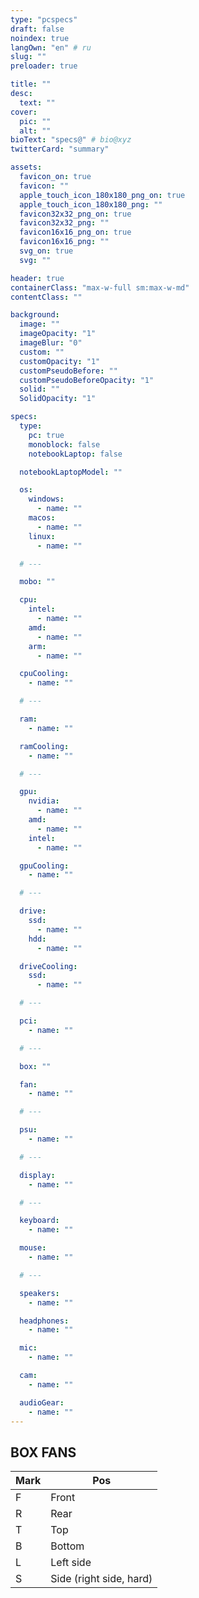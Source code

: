```yaml
---
type: "pcspecs"
draft: false
noindex: true
langOwn: "en" # ru
slug: ""
preloader: true

title: ""
desc:
  text: ""
cover:
  pic: ""
  alt: ""
bioText: "specs@" # bio@xyz
twitterCard: "summary"

assets:
  favicon_on: true
  favicon: ""
  apple_touch_icon_180x180_png_on: true
  apple_touch_icon_180x180_png: ""
  favicon32x32_png_on: true
  favicon32x32_png: ""
  favicon16x16_png_on: true
  favicon16x16_png: ""
  svg_on: true
  svg: ""

header: true
containerClass: "max-w-full sm:max-w-md"
contentClass: ""

background:
  image: ""
  imageOpacity: "1"
  imageBlur: "0"
  custom: ""
  customOpacity: "1"
  customPseudoBefore: ""
  customPseudoBeforeOpacity: "1"
  solid: ""
  SolidOpacity: "1"

specs:
  type:
    pc: true
    monoblock: false
    notebookLaptop: false

  notebookLaptopModel: ""

  os:
    windows:
      - name: ""
    macos:
      - name: ""
    linux:
      - name: ""

  # ---

  mobo: ""

  cpu:
    intel:
      - name: ""
    amd:
      - name: ""
    arm:
      - name: ""

  cpuCooling:
    - name: ""

  # ---

  ram:
    - name: ""

  ramCooling:
    - name: ""

  # ---

  gpu:
    nvidia:
      - name: ""
    amd:
      - name: ""
    intel:
      - name: ""

  gpuCooling:
    - name: ""

  # ---

  drive:
    ssd:
      - name: ""
    hdd:
      - name: ""

  driveCooling:
    ssd:
      - name: ""

  # ---

  pci:
    - name: ""

  # ---

  box: ""

  fan:
    - name: ""

  # ---

  psu:
    - name: ""

  # ---

  display:
    - name: ""

  # ---

  keyboard:
    - name: ""

  mouse:
    - name: ""

  # ---

  speakers:
    - name: ""

  headphones:
    - name: ""

  mic:
    - name: ""

  cam:
    - name: ""

  audioGear:
    - name: ""
---
```


## BOX FANS

| Mark | Pos                     |
| ---- | ----------------------- |
| F    | Front                   |
| R    | Rear                    |
| T    | Top                     |
| B    | Bottom                  |
| L    | Left side               |
| S    | Side (right side, hard) |
